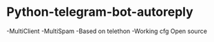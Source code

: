 # Python-telegram-bot-autoreply
-MultiClient
-MultiSpam 
-Based on telethon
-Working cfg
Open source
